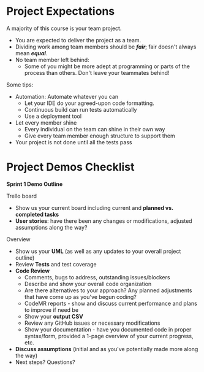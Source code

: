 # Project Expectations

A majority of this course is your team project.

- You are expected to deliver the project as a team.
- Dividing work among team members should be ***fair***; fair doesn't always mean ***equal***.
- No team member left behind:
    - Some of you might be more adept at programming or parts of the process than others. Don't leave your teammates behind!

Some tips:

- Automation: Automate whatever you can
    - Let your IDE do your agreed-upon code formatting.
    - Continuous build can run tests automatically
    - Use a deployment tool
- Let every member shine
    - Every individual on the team can shine in their own way
    - Give every team member enough structure to support them
- Your project is not done until all the tests pass

# Project Demos Checklist

**Sprint 1 Demo Outline**

Trello board

- Show us your current board including current and **planned vs. completed tasks**
- **User stories**: have there been any changes or modifications, adjusted assumptions along the way?

Overview

- Show us your **UML** (as well as any updates to your overall project outline)
- Review **Tests** and test coverage
- **Code Review**
    - Comments, bugs to address, outstanding issues/blockers
    - Describe and show your overall code organization
    - Are there alternatives to your approach? Any planned adjustments that have come up as you've begun coding?
    - CodeMR reports - show and discuss current performance and plans to improve if need be
    - Show your **output CSV**
    - Review any GitHub issues or necessary modifications
    - Show your documentation - have you documented code in proper syntax/form, provided a 1-page overview of your current progress, etc.
- **Discuss assumptions** (initial and as you've potentially made more along the way)
- Next steps? Questions?